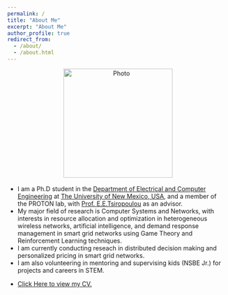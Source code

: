 ```yaml
---
permalink: /
title: "About Me"
excerpt: "About Me"
author_profile: true
redirect_from: 
  - /about/
  - /about.html
---
```

<p align="center"> &nbsp;<img src="https://geofragkos.github.io/files/unm-ece-logo.png" alt="Photo" style="width: 250px;"></p>

- I am a Ph.D student in the <a href="http://www.ece.unm.edu" target="_blank">Department of Electrical and Computer Engineering</a> at <a href="http://www.unm.edu" target="_blank">The University of New Mexico, USA</a>, and a member of the PROTON lab, with <a href="http://ece-research.unm.edu/tsiropoulou/index.html" target="_blank">Prof. E.E.Tsiropoulou</a> as an advisor.
- My major field of research is Computer Systems and Networks, with interests in resource allocation and optimization in heterogeneous wireless networks, artificial intelligence, and demand response management in smart grid networks using Game Theory and Reinforcement Learning techniques.
- I am currently conducting reseach in distributed decision making and personalized pricing in smart grid networks.
- I am also volunteering in mentoring and supervising kids (NSBE Jr.) for projects and careers in STEM.
- <p><a href="https://sangoleyefisayo.github.io/files/MyResume.pdf" target="_blank">Click Here to view my CV.</a></p>
